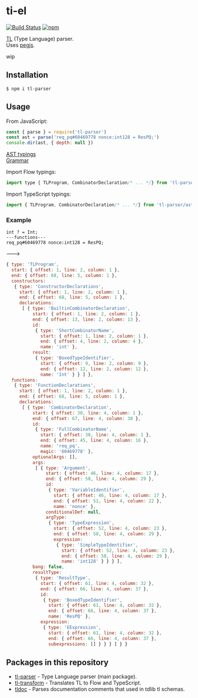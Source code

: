 # ti-el

[![Build Status](https://travis-ci.org/Bannerets/ti-el.svg?branch=master)](https://travis-ci.org/Bannerets/ti-el)
[![npm](https://img.shields.io/npm/v/tl-parser.svg)](https://www.npmjs.com/package/tl-parser)

[TL](https://core.telegram.org/mtproto/TL) (Type Language) parser.  
Uses [pegjs](https://github.com/pegjs/pegjs).

wip

## Installation

```console
$ npm i tl-parser
```

## Usage

From JavaScript:

```js
const { parse } = require('tl-parser')
const ast = parse('req_pq#60469778 nonce:int128 = ResPQ;')
console.dir(ast, { depth: null })
```

[AST typings](packages/tl-parser/ast.h.js)  
[Grammar](packages/tl-parser/src/tl.pegjs)

Import Flow typings:

```js
import type { TLProgram, CombinatorDeclaration/* ... */} from 'tl-parser/ast.h'
```

Import TypeScript typings:

```js
import { TLProgram, CombinatorDeclaration/* ... */} from 'tl-parser/ast'
```

### Example

```tl
int ? = Int;
---functions---
req_pq#60469778 nonce:int128 = ResPQ;
```

--->

```js
{ type: 'TLProgram',
  start: { offset: 1, line: 2, column: 1 },
  end: { offset: 68, line: 5, column: 1 },
  constructors:
   { type: 'ConstructorDeclarations',
     start: { offset: 1, line: 2, column: 1 },
     end: { offset: 68, line: 5, column: 1 },
     declarations:
      [ { type: 'BuiltinCombinatorDeclaration',
          start: { offset: 1, line: 2, column: 1 },
          end: { offset: 13, line: 2, column: 13 },
          id:
           { type: 'ShortCombinatorName',
             start: { offset: 1, line: 2, column: 1 },
             end: { offset: 4, line: 2, column: 4 },
             name: 'int' },
          result:
           { type: 'BoxedTypeIdentifier',
             start: { offset: 9, line: 2, column: 9 },
             end: { offset: 12, line: 2, column: 12 },
             name: 'Int' } } ] },
  functions:
   { type: 'FunctionDeclarations',
     start: { offset: 1, line: 2, column: 1 },
     end: { offset: 68, line: 5, column: 1 },
     declarations:
      [ { type: 'CombinatorDeclaration',
          start: { offset: 30, line: 4, column: 1 },
          end: { offset: 67, line: 4, column: 38 },
          id:
           { type: 'FullCombinatorName',
             start: { offset: 30, line: 4, column: 1 },
             end: { offset: 45, line: 4, column: 16 },
             name: 'req_pq',
             magic: '60469778' },
          optionalArgs: [],
          args:
           [ { type: 'Argument',
               start: { offset: 46, line: 4, column: 17 },
               end: { offset: 58, line: 4, column: 29 },
               id:
                { type: 'VariableIdentifier',
                  start: { offset: 46, line: 4, column: 17 },
                  end: { offset: 51, line: 4, column: 22 },
                  name: 'nonce' },
               conditionalDef: null,
               argType:
                { type: 'TypeExpression',
                  start: { offset: 52, line: 4, column: 23 },
                  end: { offset: 58, line: 4, column: 29 },
                  expression:
                   { type: 'SimpleTypeIdentifier',
                     start: { offset: 52, line: 4, column: 23 },
                     end: { offset: 58, line: 4, column: 29 },
                     name: 'int128' } } } ],
          bang: false,
          resultType:
           { type: 'ResultType',
             start: { offset: 61, line: 4, column: 32 },
             end: { offset: 66, line: 4, column: 37 },
             id:
              { type: 'BoxedTypeIdentifier',
                start: { offset: 61, line: 4, column: 32 },
                end: { offset: 66, line: 4, column: 37 },
                name: 'ResPQ' },
             expression:
              { type: 'EExpression',
                start: { offset: 61, line: 4, column: 32 },
                end: { offset: 66, line: 4, column: 37 },
                subexpressions: [] } } } ] } }
```

## Packages in this repository

- [tl-parser](packages/tl-parser) - Type Language parser (main package).
- [tl-transform](packages/tl-transform) - Translates TL to Flow and TypeScript.
- [tldoc](packages/tldoc) - Parses documentation comments that used in tdlib tl schemas.
